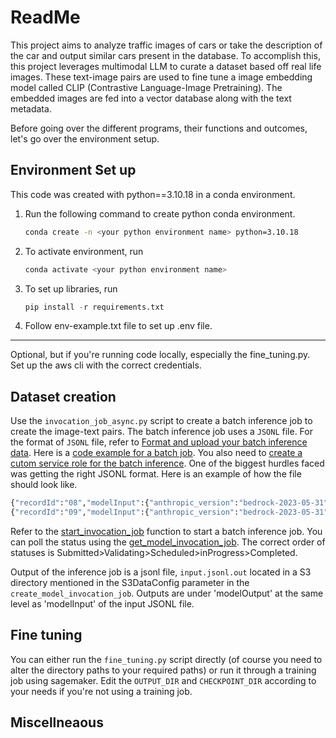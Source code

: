 # ReadMe

This project aims to analyze traffic images of cars or take the description of the car and output similar cars present in the database.
To accomplish this, this project leverages multimodal LLM to curate a dataset based off real life images. These text-image pairs are used to fine tune a image embedding model called CLIP (Contrastive Language-Image Pretraining). The embedded images are fed into a vector database along with the text metadata.

Before going over the different programs, their functions and outcomes, let's go over the environment setup.

## Environment Set up

This code was created with python==3.10.18 in a conda environment.

1. Run the following command to create python conda environment.

    ```bash
    conda create -n <your python environment name> python=3.10.18
    ```

2. To activate environment, run

    ```bash
    conda activate <your python environment name>
    ```

3. To set up libraries, run

    ```python
    pip install -r requirements.txt
    ```

4. Follow env-example.txt file to set up .env file.

***
Optional, but if you're running code locally, especially the fine_tuning.py. Set up the aws cli with the correct credentials.

## Dataset creation

Use the `invocation_job_async.py` script to create a batch inference job to create the image-text pairs. The batch inference job uses a `JSONL` file. For the format of `JSONL` file, refer to [Format and upload your batch inference data](https://docs.aws.amazon.com/bedrock/latest/userguide/batch-inference-data.html). Here is a [code example for a batch job](https://docs.aws.amazon.com/bedrock/latest/userguide/batch-inference-example.html). You also need to [create a cutom service role for the batch inference](https://docs.aws.amazon.com/bedrock/latest/userguide/batch-iam-sr.html). One of the biggest hurdles faced was getting the right JSONL format. Here is an example of how the file should look like.

```python
{"recordId":"08","modelInput":{"anthropic_version":"bedrock-2023-05-31","system":"(system text)","messages":[{"role":"user","content":[{"image":{"format":"jpg","source":{"s3Uri":"s3://signal-8-data-creation-testing/Data/image8.jpg"}}}]}]}}
{"recordId":"09","modelInput":{"anthropic_version":"bedrock-2023-05-31","system":"(system text)","messages":[{"role":"user","content":[{"image":{"format":"jpg","source":{"s3Uri":"s3://signal-8-data-creation-testing/Data/image9.jpg"}}}]}]}}
```

Refer to the [start_invocation_job](https://boto3.amazonaws.com/v1/documentation/api/latest/reference/services/bedrock/client/create_model_invocation_job.html) function to start a batch inference job. You can poll the status using the [get_model_invocation_job](https://boto3.amazonaws.com/v1/documentation/api/latest/reference/services/bedrock/client/get_model_invocation_job.html). The correct order of statuses is Submitted>Validating>Scheduled>inProgress>Completed.

Output of the inference job is a jsonl file, `input.jsonl.out` located in a S3 directory mentioned in the S3DataConfig parameter in the `create_model_invocation_job`. Outputs are under 'modelOutput' at the same level as 'modelInput' of the input JSONL file.

## Fine tuning

You can either run the `fine_tuning.py` script directly (of course you need to alter the directory paths to your required paths) or run it through a training job using sagemaker. Edit the `OUTPUT_DIR` and `CHECKPOINT_DIR` according to your needs if you're not using a training job.

## Miscellneaous
